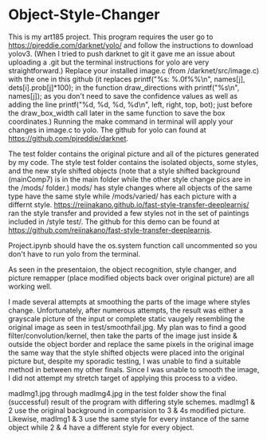 # Object-Style-Changer

This is my art185 project. This program requires the user go to https://pjreddie.com/darknet/yolo/ and follow the instructions to download yolov3. (When I tried to push darknet to git it gave me an issue about uploading a .git but the terminal instructions for yolo are very straightforward.) Replace your installed image.c (from /darknet/src/image.c) with the one in this github (it replaces printf("%s: %.0f%%\n", names[j], dets[i].prob[j]*100); in the function draw_directions with printf("%s\n", names[j]); as you don't need to save the confidence values as well as adding the line printf("%d, %d, %d, %d\n", left, right, top, bot); just before the draw_box_width call later in the same function to save the box coordinates.) Running the make command in terminal will apply your changes in image.c to yolo. The github for yolo can found at https://github.com/pjreddie/darknet.

The test folder contains the original picture and all of the pictures generated by my code. The style test folder contains the isolated objects, some styles, and the new style shifted objects (note that a style shifted background (mainComp7) is in the main folder while the other style change pics are in the /mods/ folder.) mods/ has style changes where all objects of the same type have the same style while /mods/varied/ has each picture with a differnt style. https://reiinakano.github.io/fast-style-transfer-deeplearnjs/ ran the style transfer and provided a few styles not in the set of paintings included in /style test/. The github for this demo can be found at https://github.com/reiinakano/fast-style-transfer-deeplearnjs.

Project.ipynb should have the os.system function call uncommented so you don't have to run yolo from the terminal.

As seen in the presentaion, the object recognition, style changer, and picture remapper (place modified objects back over original picture) are all working well.

I made several attempts at smoothing the parts of the image where styles change. Unfortunately, after numerous attempts, the result was either a grayscale picture of the input or complete static vaugely resembling the original image as seen in test/smoothfail.jpg. My plan was to find a good filter/convolution/kernel, then take the parts of the image just inside & outside the object border and replace the same pixels in the original image the same way that the style shifted objects were placed into the original picture but, despite my sporadic testing, I was unable to find a suitable method in between my other finals. Since I was unable to smooth the image, I did not attempt my stretch target of applying this process to a video.

madImg1.jpg through madImg4.jpg in the test folder show the final (successful) result of the program with differing style schemes. madImg1 & 2 use the original background in comparision to 3 & 4s modified picture. Likewise, madImg1 & 3 use the same style for every instance of the same object while 2 & 4 have a different style for every object.
